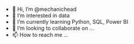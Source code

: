 - 👋 Hi, I’m @mechanichead
- 👀 I’m interested in data
- 🌱 I’m currently learning Python, SQL, Power BI
- 💞️ I’m looking to collaborate on ...
- 📫 How to reach me ...

<!---
mechanichead/mechanichead is a ✨ special ✨ repository because its `README.md` (this file) appears on your GitHub profile.
You can click the Preview link to take a look at your changes.
--->
